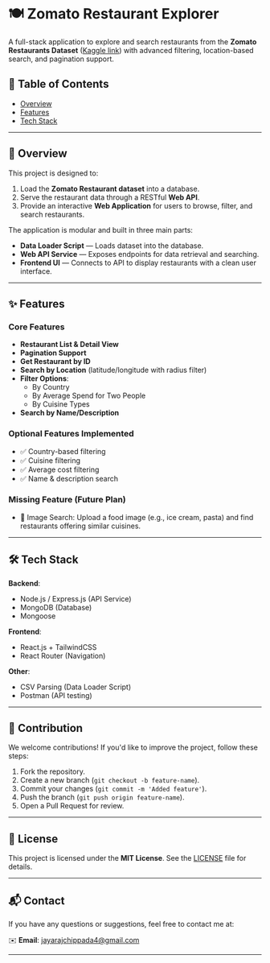 # 🍽️ Zomato Restaurant Explorer

A full-stack application to explore and search restaurants from the **Zomato Restaurants Dataset** ([Kaggle link](https://www.kaggle.com/datasets/shrutimehta/zomato-restaurants-data)) with advanced filtering, location-based search, and pagination support.

## 📜 Table of Contents
- [Overview](#-overview)
- [Features](#-features)
- [Tech Stack](#-tech-stack)
---

## 📌 Overview

This project is designed to:
1. Load the **Zomato Restaurant dataset** into a database.
2. Serve the restaurant data through a RESTful **Web API**.
3. Provide an interactive **Web Application** for users to browse, filter, and search restaurants.

The application is modular and built in three main parts:
- **Data Loader Script** — Loads dataset into the database.
- **Web API Service** — Exposes endpoints for data retrieval and searching.
- **Frontend UI** — Connects to API to display restaurants with a clean user interface.

---

## ✨ Features

### Core Features
- **Restaurant List & Detail View**
- **Pagination Support**
- **Get Restaurant by ID**
- **Search by Location** (latitude/longitude with radius filter)
- **Filter Options**:
  - By Country
  - By Average Spend for Two People
  - By Cuisine Types
- **Search by Name/Description**

### Optional Features Implemented
- ✅ Country-based filtering  
- ✅ Cuisine filtering  
- ✅ Average cost filtering  
- ✅ Name & description search  

### Missing Feature (Future Plan)
- 🔄 Image Search: Upload a food image (e.g., ice cream, pasta) and find restaurants offering similar cuisines.

---

## 🛠 Tech Stack

**Backend**:
- Node.js / Express.js (API Service)
- MongoDB (Database)
- Mongoose 

**Frontend**:
- React.js + TailwindCSS
- React Router (Navigation)

**Other**:
- CSV Parsing (Data Loader Script)
- Postman (API testing)

---

## 🤝 Contribution

We welcome contributions! If you'd like to improve the project, follow these steps:

1. Fork the repository.
2. Create a new branch (`git checkout -b feature-name`).
3. Commit your changes (`git commit -m 'Added feature'`).
4. Push the branch (`git push origin feature-name`).
5. Open a Pull Request for review.

---

## 📄 License

This project is licensed under the **MIT License**. See the [LICENSE](LICENSE) file for details.

---

## 📬 Contact

If you have any questions or suggestions, feel free to contact me at:

✉️ **Email**: [jayarajchippada4@gmail.com](mailto:jayarajchippada4@gmail.com)

---


